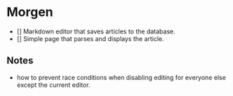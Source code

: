 # Morgen

- [] Markdown editor that saves articles to the database.
- [] Simple page that parses and displays the article.

## Notes

- how to prevent race conditions when disabling editing for everyone else except the current editor.
